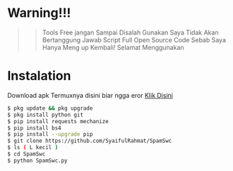# Warning!!!
>> Tools Free
>> jangan Sampai Disalah Gunakan Saya Tidak Akan Bertanggung Jawab
>> Script Full Open Source Code Sebab
>> Saya Hanya Meng up Kembali!
>> Selamat Menggunakan
# Instalation
Download apk Termuxnya disini biar ngga eror
[Klik Disini](https://f-droid.org/repo/com.termux_117.apk)
```bash
$ pkg update && pkg upgrade
$ pkg install python git
$ pip install requests mechanize
$ pip install bs4
$ pip install --upgrade pip
$ git clone https://github.com/SyaifulRahmat/SpamSwc
$ ls ( L kecil )
$ cd SpamSwc
$ python SpamSwc.py
```

